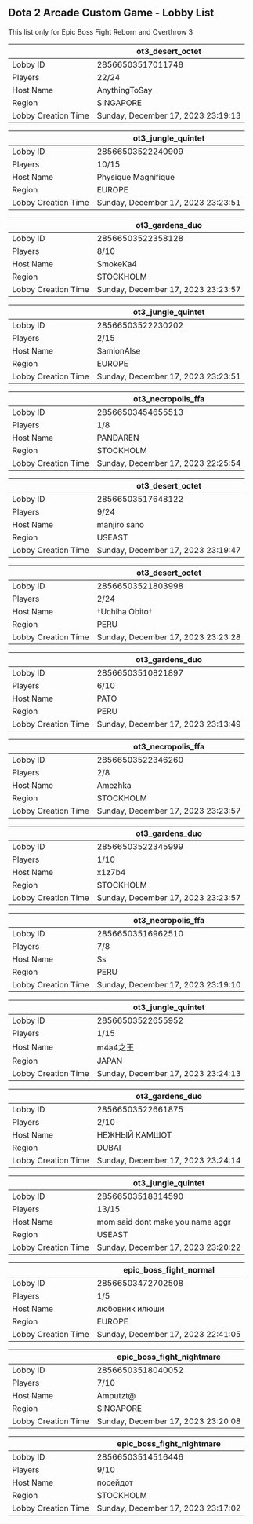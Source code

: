 ## Dota 2 Arcade Custom Game - Lobby List

This list only for Epic Boss Fight Reborn and Overthrow 3

|  | ot3_desert_octet |
| ------ | ------ |
| Lobby ID | 28566503517011748 |
| Players | 22/24 |
| Host Name | AnythingToSay |
| Region | SINGAPORE |
| Lobby Creation Time | Sunday, December 17, 2023 23:19:13 |


|  | ot3_jungle_quintet |
| ------ | ------ |
| Lobby ID | 28566503522240909 |
| Players | 10/15 |
| Host Name | Physique Magnifique |
| Region | EUROPE |
| Lobby Creation Time | Sunday, December 17, 2023 23:23:51 |


|  | ot3_gardens_duo |
| ------ | ------ |
| Lobby ID | 28566503522358128 |
| Players | 8/10 |
| Host Name | SmokeKa4 |
| Region | STOCKHOLM |
| Lobby Creation Time | Sunday, December 17, 2023 23:23:57 |


|  | ot3_jungle_quintet |
| ------ | ------ |
| Lobby ID | 28566503522230202 |
| Players | 2/15 |
| Host Name | SamionAlse |
| Region | EUROPE |
| Lobby Creation Time | Sunday, December 17, 2023 23:23:51 |


|  | ot3_necropolis_ffa |
| ------ | ------ |
| Lobby ID | 28566503454655513 |
| Players | 1/8 |
| Host Name | PANDAREN |
| Region | STOCKHOLM |
| Lobby Creation Time | Sunday, December 17, 2023 22:25:54 |


|  | ot3_desert_octet |
| ------ | ------ |
| Lobby ID | 28566503517648122 |
| Players | 9/24 |
| Host Name | manjiro sano |
| Region | USEAST |
| Lobby Creation Time | Sunday, December 17, 2023 23:19:47 |


|  | ot3_desert_octet |
| ------ | ------ |
| Lobby ID | 28566503521803998 |
| Players | 2/24 |
| Host Name | †Uchiha Obito† |
| Region | PERU |
| Lobby Creation Time | Sunday, December 17, 2023 23:23:28 |


|  | ot3_gardens_duo |
| ------ | ------ |
| Lobby ID | 28566503510821897 |
| Players | 6/10 |
| Host Name | PATO |
| Region | PERU |
| Lobby Creation Time | Sunday, December 17, 2023 23:13:49 |


|  | ot3_necropolis_ffa |
| ------ | ------ |
| Lobby ID | 28566503522346260 |
| Players | 2/8 |
| Host Name | Amezhka |
| Region | STOCKHOLM |
| Lobby Creation Time | Sunday, December 17, 2023 23:23:57 |


|  | ot3_gardens_duo |
| ------ | ------ |
| Lobby ID | 28566503522345999 |
| Players | 1/10 |
| Host Name | x1z7b4 |
| Region | STOCKHOLM |
| Lobby Creation Time | Sunday, December 17, 2023 23:23:57 |


|  | ot3_necropolis_ffa |
| ------ | ------ |
| Lobby ID | 28566503516962510 |
| Players | 7/8 |
| Host Name | Ss |
| Region | PERU |
| Lobby Creation Time | Sunday, December 17, 2023 23:19:10 |


|  | ot3_jungle_quintet |
| ------ | ------ |
| Lobby ID | 28566503522655952 |
| Players | 1/15 |
| Host Name | m4a4之王 |
| Region | JAPAN |
| Lobby Creation Time | Sunday, December 17, 2023 23:24:13 |


|  | ot3_gardens_duo |
| ------ | ------ |
| Lobby ID | 28566503522661875 |
| Players | 2/10 |
| Host Name | НЕЖНЫЙ КАМШОТ |
| Region | DUBAI |
| Lobby Creation Time | Sunday, December 17, 2023 23:24:14 |


|  | ot3_jungle_quintet |
| ------ | ------ |
| Lobby ID | 28566503518314590 |
| Players | 13/15 |
| Host Name | mom said dont make you name aggr |
| Region | USEAST |
| Lobby Creation Time | Sunday, December 17, 2023 23:20:22 |


|  | epic_boss_fight_normal |
| ------ | ------ |
| Lobby ID | 28566503472702508 |
| Players | 1/5 |
| Host Name | любовник илюши |
| Region | EUROPE |
| Lobby Creation Time | Sunday, December 17, 2023 22:41:05 |


|  | epic_boss_fight_nightmare |
| ------ | ------ |
| Lobby ID | 28566503518040052 |
| Players | 7/10 |
| Host Name | Amputzt@ |
| Region | SINGAPORE |
| Lobby Creation Time | Sunday, December 17, 2023 23:20:08 |


|  | epic_boss_fight_nightmare |
| ------ | ------ |
| Lobby ID | 28566503514516446 |
| Players | 9/10 |
| Host Name | посейдот |
| Region | STOCKHOLM |
| Lobby Creation Time | Sunday, December 17, 2023 23:17:02 |


